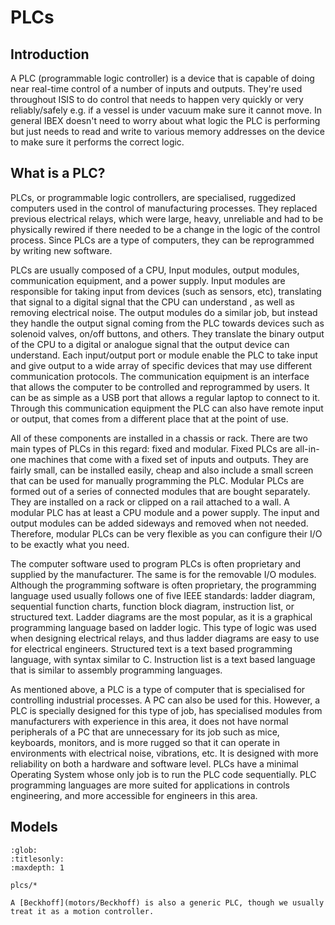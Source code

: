 # PLCs

## Introduction

A PLC (programmable logic controller) is a device that is capable of doing near real-time control of a number of inputs and outputs. They're used throughout ISIS to do control that needs to happen very quickly or very reliably/safely e.g. if a vessel is under vacuum make sure it cannot move. In general IBEX doesn't need to worry about what logic the PLC is performing but just needs to read and write to various memory addresses on the device to make sure it performs the correct logic.

## What is a PLC?

PLCs, or programmable logic controllers, are specialised, ruggedized computers used in the control of manufacturing processes. They replaced previous electrical relays, which were large, heavy, unreliable and had to be physically rewired if there needed to be a change in the logic of the control process. Since PLCs are a type of computers, they can be reprogrammed by writing new software.

PLCs are usually composed of a CPU, Input modules, output modules, communication equipment, and a power supply. Input modules are responsible for taking input from devices (such as sensors, etc), translating that signal to a digital signal that the CPU can understand , as well as removing electrical noise. The output modules do a similar job, but instead they handle the output signal coming from the PLC towards devices such as solenoid valves, on/off buttons, and others. They translate the binary output of the CPU to a digital or analogue signal that the output device can understand. Each input/output port or module enable the PLC to take input and give output to a wide array of specific devices that may use different communication protocols. The communication equipment is an interface that allows the computer to be controlled and reprogrammed by users. It can be as simple as a USB port that allows a regular laptop to connect to it. Through this communication equipment the PLC can also have remote input or output, that comes from a different place that at the point of use.

All of these components are installed in a chassis or rack. There are two main types of PLCs in this regard: fixed and modular. Fixed PLCs are all-in-one machines that come with a fixed set of inputs and outputs. They are fairly small, can be installed easily, cheap and also include a small screen that can be used for manually programming the PLC. Modular PLCs are formed out of a series of connected modules that are bought separately. They are installed on a rack or clipped on a rail attached to a wall. A modular PLC has at least a CPU module and a power supply. The input and output modules can be added sideways and removed when not needed. Therefore, modular PLCs can be very flexible as you can configure their I/O to be exactly what you need.

The computer software used to program PLCs is often proprietary and supplied by the manufacturer. The same is for the removable I/O modules. 
Although the programming software is often proprietary, the programming language used usually follows one of five IEEE standards: ladder diagram, sequential function charts, function block diagram, instruction list, or structured text. Ladder diagrams are the most popular, as it is a graphical programming language based on ladder logic. This type of logic was used when designing electrical relays, and thus ladder diagrams are easy to use for electrical engineers. Structured text is a text based programming language, with syntax similar to C. Instruction list is a text based language that is similar to assembly programming languages. 

As mentioned above, a PLC is a type of computer that is specialised for controlling industrial processes. A PC can also be used for this. However, a PLC is specially designed for this type of job, has specialised modules from manufacturers with experience in this area, it does not have normal peripherals of a PC that are unnecessary for its job such as mice, keyboards, monitors, and is more rugged so that it can operate in environments with electrical noise, vibrations, etc. It is designed with more reliability on both a hardware and software level. PLCs have a minimal Operating System whose only job is to run the PLC code sequentially. PLC programming languages are more suited for applications in controls engineering, and more accessible for engineers in this area.


## Models

```{toctree}
:glob:
:titlesonly:
:maxdepth: 1

plcs/*
```

```{seealso}
A [Beckhoff](motors/Beckhoff) is also a generic PLC, though we usually treat it as a motion controller.
```

